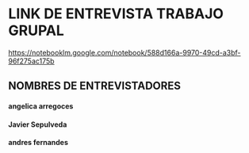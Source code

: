 # LINK DE ENTREVISTA TRABAJO GRUPAL
https://notebooklm.google.com/notebook/588d166a-9970-49cd-a3bf-96f275ac175b
## NOMBRES DE ENTREVISTADORES
#### angelica arregoces
#### Javier Sepulveda
#### andres fernandes
